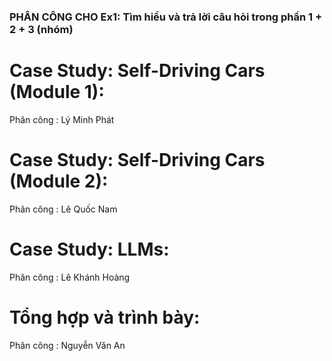 ### PHÂN CÔNG CHO Ex1: Tìm hiểu và trả lời câu hỏi trong phần 1 + 2 + 3 (nhóm)
# Case Study: Self-Driving Cars (Module 1):
Phân công : Lý Minh Phát
# Case Study: Self-Driving Cars (Module 2):
Phân công : Lê Quốc Nam
# Case Study: LLMs:
Phân công : Lê Khánh Hoàng
# Tổng hợp và trình bày:
Phân công : Nguyễn Văn An
